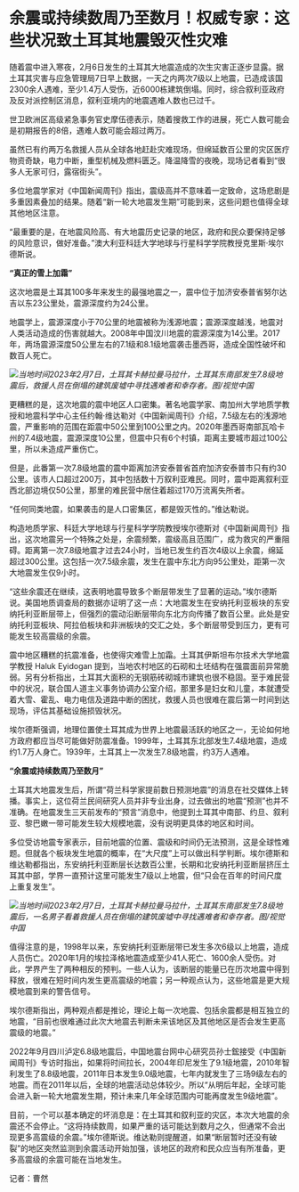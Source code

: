 # 余震或持续数周乃至数月！权威专家：这些状况致土耳其地震毁灭性灾难

随着震中进入寒夜，2月6日发生的土耳其大地震造成的次生灾害正逐步显露。据土耳其灾害与应急管理局7日早上数据，一天之内两次7级以上地震，已造成该国2300余人遇难，至少1.4万人受伤，近6000栋建筑倒塌。同时，综合叙利亚政府及反对派控制区消息，叙利亚境内的地震遇难人数也已过千。

世卫欧洲区高级紧急事务官史摩伍德表示，随着搜救工作的进展，死亡人数可能会是初期报告的8倍，遇难人数可能会超过两万。

虽然已有约两万名救援人员从全球各地赶赴灾难现场，但绵延数百公里的灾区医疗物资奇缺，电力中断，重型机械及燃料匮乏。降温降雪的夜晚，现场记者看到“很多人无家可归，露宿街头”。

多位地震学家对《中国新闻周刊》指出，震级高并不意味着一定致命，这场悲剧是多重因素叠加的结果。随着“新一轮大地震发生期”可能到来，这些问题也值得全球其他地区注意。

“最重要的是，在地震风险高、有大地震历史记录的地区，政府和民众要保持足够的风险意识，做好准备。”澳大利亚科廷大学地球与行星科学学院教授克里斯·埃尔德斯说。

**“真正的雪上加霜”**

这次地震是土耳其100多年来发生的最强地震之一，震中位于加济安泰普省努尔达吉以东23公里处，震源深度约为24公里。

地震学上，震源深度小于70公里的地震被称为浅源地震；震源深度越浅，地震对人类活动造成的伤害就越大。2008年中国汶川地震的震源深度为14公里。2017年，两场震源深度50公里左右的7.1级和8.1级地震袭击墨西哥，造成全国性破坏和数百人死亡。

![](https://inews.gtimg.com/news_bt/OajDzGvyPjMk4n-iEOWJ9fGh4K2-MiXpbLpL6tA94czpQAA/1000)_当地时间2023年2月7日，土耳其卡赫拉曼马拉什，土耳其东南部发生7.8级地震后，救援人员在倒塌的建筑废墟中寻找遇难者和幸存者。图/视觉中国_

更糟糕的是，这次地震的震中地区人口密集。著名地震学家、南加州大学地质学教授和地震科学中心主任约翰·维达勒对《中国新闻周刊》介绍，7.5级左右的浅源地震，严重影响的范围在距震中50公里到100公里之内。2020年墨西哥南部瓦哈卡州的7.4级地震，震源深度10公里，但震中只有6个村镇，距离主要城市超过100公里，所以未造成严重伤亡。

但是，此番第一次7.8级地震的震中距离加济安泰普省首府加济安泰普市只有约30公里。该市人口超过200万，其中包括数十万叙利亚难民。同时，震中距离叙利亚西北部边境仅50公里，那里的难民营中居住着超过170万流离失所者。

“任何同类地震，如果袭击的是人口密集区，都是毁灭性的。”维达勒说。

构造地质学家、科廷大学地球与行星科学学院教授埃尔德斯对《中国新闻周刊》指出，这次地震另一个特殊之处是，余震频繁，震级高且范围广，成为救灾的严重阻碍。距离第一次7.8级地震才过去24小时，当地已发生约百次4级以上余震，绵延超过300公里。这包括一次7.5级余震，发生在震中东北方向95公里处，距第一次大地震发生仅9小时。

“这些余震还在继续，这表明地震导致多个断层带发生了显著的运动。”埃尔德斯说。美国地质调查局的数据亦证明了这一点：大地震发生在安纳托利亚板块的东安纳托利亚断层带上，但强烈的震动沿断层带向东北方向传播了数百公里。此处是安纳托利亚板块、阿拉伯板块和非洲板块的交汇之处，多个断层带受到压力，更有可能发生较高震级的余震。

震中地区糟糕的抗震准备，也使得灾难雪上加霜。土耳其伊斯坦布尔技术大学地震学教授 Haluk Eyidogan
提到，当地农村地区的石砌和土坯结构在强震面前异常脆弱。另有分析指出，土耳其大面积的无钢筋砖砌城市建筑也很不稳固。至于难民营中的状况，联合国人道主义事务协调办公室介绍，那里多是妇女和儿童，本就遭受着大雪、霍乱、电力电信及道路中断的困扰，救援人员也很难在震后第一时间到达现场，评估其基础设施损毁状况。

埃尔德斯强调，地理位置使土耳其成为世界上地震最活跃的地区之一，无论如何地方政府都应当尽可能做好防震准备。1999年，土耳其东北部发生7.4级地震，造成约1.7万人身亡。1939年，土耳其上一次发生7.8级地震，约3万人遇难。

**“余震或持续数周乃至数月”**

土耳其大地震发生后，所谓“荷兰科学家提前数日预测地震”的消息在社交媒体上转播。事实上，这位荷兰民间研究人员并非专业出身，过去做出的地震“预测”也并不准确。在地震发生三天前发布的“预言”消息中，他提到土耳其中南部、约旦、叙利亚、黎巴嫩一带可能发生较大规模地震，没有说明更具体的地区和时间。

多位受访地震专家表示，目前地震的位置、震级和时间仍无法预测，这是全球性难题。但就各个板块发生地震的概率，在“大尺度”上可以做出科学判断。埃尔德斯和维达勒都指出，东安纳托利亚断层长达数百公里，长期和北安纳托利亚断层挤压土耳其中部，学界一直预计这里可能发生7级以上地震，但“只会在百年的时间尺度上重复发生”。

![](https://inews.gtimg.com/news_bt/O77_9MhFHztduWz3ovlKyTDtv2mFC3d3sfMR_fGAKw2A8AA/1000)_当地时间2023年2月7日，土耳其卡赫拉曼马拉什，土耳其东南部发生7.8级地震后，一名男子看着救援人员在倒塌的建筑废墟中寻找遇难者和幸存者。图/视觉中国_

值得注意的是，1998年以来，东安纳托利亚断层带已发生多次6级以上地震，造成人员伤亡。2020年1月的埃拉泽格地震造成至少41人死亡、1600余人受伤。对此，学界产生了两种相反的预判。一些人认为，该断层的能量已在历次地震中得到释放，很难在短时间内发生更高震级的地震；另一种观点认为，这些地震是更大规模地震到来的警告信号。

埃尔德斯指出，两种观点都是推论，理论上每一次地震、包括余震都是相互独立的地震，“目前也很难通过此次大地震去判断未来该地区及其他地区是否会发生更高震级的地震。”

2022年9月四川泸定6.8级地震后，中国地震台网中心研究员孙士鋐接受《中国新闻周刊》专访时指出，如果将时间拉长，2004年印尼发生了9.1级地震，2010年智利发生了8.8级地震，2011年日本发生9.0级地震，七年内就发生了三场9级左右的地震。而在2011年以后，全球的地震活动总体较少。所以“从明后年起，全球可能会进入新一轮大地震发生期，预计未来几年全球范围内可能再度发生9级地震”。

目前，一个可以基本确定的坏消息是：在土耳其和叙利亚的灾区，本次大地震的余震还不会停止。“这将持续数周，如果严重的话可能达到数月之久，但通常不会出现更多高震级的余震。”埃尔德斯说。维达勒则提醒道，如果“断层暂时还没有破裂”的地区突然监测到余震活动开始加强，该地区的政府和民众应当有所准备，更多高震级的余震可能在当地发生。

记者：曹然

